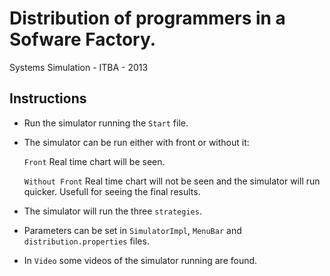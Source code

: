 Distribution of programmers in a Sofware Factory.
=============================================================

Systems Simulation - ITBA - 2013


## Instructions

- Run the simulator running the `Start` file.
- The simulator can be run either with front or without it:
	
	`Front` Real time chart will be seen.
	
	`Without Front` Real time chart will not be seen and the simulator will run quicker. Usefull for seeing the final results.
	
- The simulator will run the three `strategies`.
- Parameters can be set in `SimulatorImpl`, `MenuBar` and `distribution.properties` files.
- In `Video` some videos of the simulator running are found.
	
	
